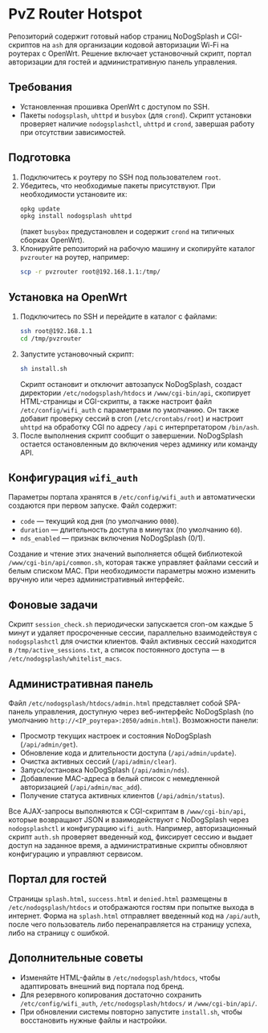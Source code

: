 # PvZ Router Hotspot

Репозиторий содержит готовый набор страниц NoDogSplash и CGI-скриптов на `ash` для организации кодовой авторизации Wi-Fi на роутерах с OpenWrt. Решение включает установочный скрипт, портал авторизации для гостей и административную панель управления.

## Требования
- Установленная прошивка OpenWrt с доступом по SSH.
- Пакеты `nodogsplash`, `uhttpd` и `busybox` (для `crond`). Скрипт установки проверяет наличие `nodogsplashctl`, `uhttpd` и `crond`, завершая работу при отсутствии зависимостей.

## Подготовка
1. Подключитесь к роутеру по SSH под пользователем `root`.
2. Убедитесь, что необходимые пакеты присутствуют. При необходимости установите их:
   ```sh
   opkg update
   opkg install nodogsplash uhttpd
   ```
   (пакет `busybox` предустановлен и содержит `crond` на типичных сборках OpenWrt).
3. Клонируйте репозиторий на рабочую машину и скопируйте каталог `pvzrouter` на роутер, например:
   ```sh
   scp -r pvzrouter root@192.168.1.1:/tmp/
   ```

## Установка на OpenWrt
1. Подключитесь по SSH и перейдите в каталог с файлами:
   ```sh
   ssh root@192.168.1.1
   cd /tmp/pvzrouter
   ```
2. Запустите установочный скрипт:
   ```sh
   sh install.sh
   ```
   Скрипт остановит и отключит автозапуск NoDogSplash, создаст директории `/etc/nodogsplash/htdocs` и `/www/cgi-bin/api`, скопирует HTML-страницы и CGI-скрипты, а также настроит файл `/etc/config/wifi_auth` с параметрами по умолчанию. Он также добавит проверку сессий в cron (`/etc/crontabs/root`) и настроит `uhttpd` на обработку CGI по адресу `/api` с интерпретатором `/bin/ash`.
3. После выполнения скрипт сообщит о завершении. NoDogSplash остается остановленным до включения через админку или команду API.

## Конфигурация `wifi_auth`
Параметры портала хранятся в `/etc/config/wifi_auth` и автоматически создаются при первом запуске. Файл содержит:
- `code` — текущий код дня (по умолчанию `0000`).
- `duration` — длительность доступа в минутах (по умолчанию `60`).
- `nds_enabled` — признак включения NoDogSplash (0/1).

Создание и чтение этих значений выполняется общей библиотекой `/www/cgi-bin/api/common.sh`, которая также управляет файлами сессий и белым списком MAC. При необходимости параметры можно изменить вручную или через административный интерфейс.

## Фоновые задачи
Скрипт `session_check.sh` периодически запускается cron-ом каждые 5 минут и удаляет просроченные сессии, параллельно взаимодействуя с `nodogsplashctl` для очистки клиентов. Файл активных сессий находится в `/tmp/active_sessions.txt`, а список постоянного доступа — в `/etc/nodogsplash/whitelist_macs`.

## Административная панель
Файл `/etc/nodogsplash/htdocs/admin.html` представляет собой SPA-панель управления, доступную через веб-интерфейс NoDogSplash (по умолчанию `http://<IP_роутера>:2050/admin.html`). Возможности панели:
- Просмотр текущих настроек и состояния NoDogSplash (`/api/admin/get`).
- Обновление кода и длительности доступа (`/api/admin/update`).
- Очистка активных сессий (`/api/admin/clear`).
- Запуск/остановка NoDogSplash (`/api/admin/nds`).
- Добавление MAC-адреса в белый список с немедленной авторизацией (`/api/admin/mac_add`).
- Получение статуса активных клиентов (`/api/admin/status`).

Все AJAX-запросы выполняются к CGI-скриптам в `/www/cgi-bin/api`, которые возвращают JSON и взаимодействуют с NoDogSplash через `nodogsplashctl` и конфигурацию `wifi_auth`. Например, авторизационный скрипт `auth.sh` проверяет введенный код, фиксирует сессию и выдает доступ на заданное время, а административные скрипты обновляют конфигурацию и управляют сервисом.

## Портал для гостей
Страницы `splash.html`, `success.html` и `denied.html` размещены в `/etc/nodogsplash/htdocs` и отображаются гостям при попытке выхода в интернет. Форма на `splash.html` отправляет введенный код на `/api/auth`, после чего пользователь либо перенаправляется на страницу успеха, либо на страницу с ошибкой.

## Дополнительные советы
- Изменяйте HTML-файлы в `/etc/nodogsplash/htdocs`, чтобы адаптировать внешний вид портала под бренд.
- Для резервного копирования достаточно сохранить `/etc/config/wifi_auth`, `/etc/nodogsplash/htdocs/` и `/www/cgi-bin/api/`.
- При обновлении системы повторно запустите `install.sh`, чтобы восстановить нужные файлы и настройки.
